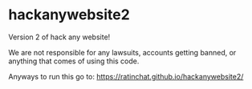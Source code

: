 # hackanywebsite2
Version 2 of hack any website!

We are not responsible for any lawsuits, accounts getting banned, or anything that comes of using this code.

Anyways to run this go to: https://ratinchat.github.io/hackanywebsite2/
